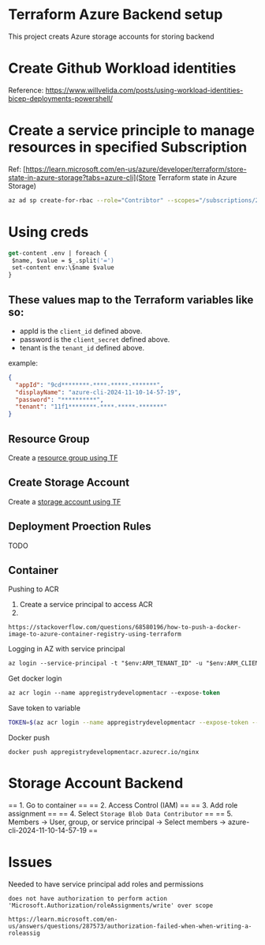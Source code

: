 # Terraform Azure Backend setup

This project creats Azure storage accounts for storing backend

# Create Github Workload identities

Reference: https://www.willvelida.com/posts/using-workload-identities-bicep-deployments-powershell/

# Create a service principle to manage resources in specified Subscription

Ref: [https://learn.microsoft.com/en-us/azure/developer/terraform/store-state-in-azure-storage?tabs=azure-cli](Store Terraform state in Azure Storage)

```bash
az ad sp create-for-rbac --role="Contribtor" --scopes="/subscriptions/20000000-0000-0000-0000-000000000000"
```

# Using creds
```ps
get-content .env | foreach {
 $name, $value = $_.split('=')
 set-content env:\$name $value
}
```

## These values map to the Terraform variables like so:

- appId is the `client_id` defined above.
- password is the `client_secret` defined above.
- tenant is the `tenant_id` defined above.

example:

```json
{
  "appId": "9cd********-****-*****-*******",
  "displayName": "azure-cli-2024-11-10-14-57-19",
  "password": "**********",
  "tenant": "11f1********-****-*****-*******"
}
```


## Resource Group

Create a [resource group using TF](terraform/az-backend/main.tf#8)


## Create Storage Account

Create a [storage account using TF](terraform/az-backend/main.tf#13)


## Deployment Proection Rules

TODO

## Container

Pushing to ACR

1. Create a service principal to access ACR
2. 
```
https://stackoverflow.com/questions/68580196/how-to-push-a-docker-image-to-azure-container-registry-using-terraform
```

Logging in AZ with service principal

```ps
az login --service-principal -t "$env:ARM_TENANT_ID" -u "$env:ARM_CLIENT_ID" -p="$env:ARM_CLIENT_SECRET"
```

Get docker login
```ps
az acr login --name appregistrydevelopmentacr --expose-token
```

Save token to variable
```bash
TOKEN=$(az acr login --name appregistrydevelopmentacr --expose-token --output tsv --query accessToken)
```

Docker push
```
docker push appregistrydevelopmentacr.azurecr.io/nginx
```

# Storage Account Backend

== 1. Go to container ==
== 2. Access Control (IAM) ==
== 3. Add role assignment ==
== 4. Select `Storage Blob Data Contributor` ==
== 5. Members -> User, group, or service principal -> Select members -> azure-cli-2024-11-10-14-57-19 ==


# Issues

Needed to have service principal add roles and permissions
```
does not have authorization to perform action 'Microsoft.Authorization/roleAssignments/write' over scope
```

```
https://learn.microsoft.com/en-us/answers/questions/287573/authorization-failed-when-when-writing-a-roleassig
```